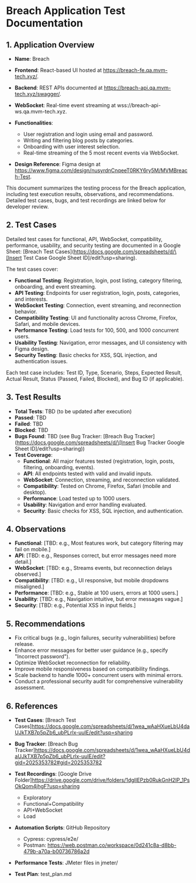 # Breach Application Test Documentation

## 1. Application Overview

- **Name**: Breach
- **Frontend**: React-based UI hosted at https://breach-fe.qa.mvm-tech.xyz/.
- **Backend**: REST APIs documented at https://breach-api.qa.mvm-tech.xyz/swagger/.
- **WebSocket**: Real-time event streaming at wss://breach-api-ws.qa.mvm-tech.xyz.
- **Functionalities**:
  - User registration and login using email and password.
  - Writing and filtering blog posts by categories.
  - Onboarding with user interest selection.
  - Real-time streaming of the 5 most recent events via WebSocket.

- **Design Reference**: Figma design at https://www.figma.com/design/nusyrdnCnqeeT0RKY6ry5M/MVMBreach-Test.

This document summarizes the testing process for the Breach application, including test execution results, observations, and recommendations. Detailed test cases, bugs, and test recordings are linked below for developer review.

## 2. Test Cases

Detailed test cases for functional, API, WebSocket, compatibility, performance, usability, and security testing are documented in a Google Sheet: [Breach Test Cases](https://docs.google.com/spreadsheets/d/\[Insert Test Case Google Sheet ID]/edit?usp=sharing).

The test cases cover:

- **Functional Testing**: Registration, login, post listing, category filtering, onboarding, and event streaming.
- **API Testing**: Endpoints for user registration, login, posts, categories, and interests.
- **WebSocket Testing**: Connection, event streaming, and reconnection behavior.
- **Compatibility Testing**: UI and functionality across Chrome, Firefox, Safari, and mobile devices.
- **Performance Testing**: Load tests for 100, 500, and 1000 concurrent users.
- **Usability Testing**: Navigation, error messages, and UI consistency with Figma design.
- **Security Testing**: Basic checks for XSS, SQL injection, and authentication issues.

Each test case includes: Test ID, Type, Scenario, Steps, Expected Result, Actual Result, Status (Passed, Failed, Blocked), and Bug ID (if applicable).

## 3. Test Results

- **Total Tests**: TBD (to be updated after execution)
- **Passed**: TBD
- **Failed**: TBD
- **Blocked**: TBD
- **Bugs Found**: TBD (see Bug Tracker: [Breach Bug Tracker](https://docs.google.com/spreadsheets/d/\[Insert Bug Tracker Google Sheet ID]/edit?usp=sharing))
- **Test Coverage**:
  - **Functional**: All major features tested (registration, login, posts, filtering, onboarding, events).
  - **API**: All endpoints tested with valid and invalid inputs.
  - **WebSocket**: Connection, streaming, and reconnection validated.
  - **Compatibility**: Tested on Chrome, Firefox, Safari (mobile and desktop).
  - **Performance**: Load tested up to 1000 users.
  - **Usability**: Navigation and error handling evaluated.
  - **Security**: Basic checks for XSS, SQL injection, and authentication.

## 4. Observations

- **Functional**: [TBD: e.g., Most features work, but category filtering may fail on mobile.]
- **API**: [TBD: e.g., Responses correct, but error messages need more detail.]
- **WebSocket**: [TBD: e.g., Streams events, but reconnection delays observed.]
- **Compatibility**: [TBD: e.g., UI responsive, but mobile dropdowns misaligned.]
- **Performance**: [TBD: e.g., Stable at 100 users, errors at 1000 users.]
- **Usability**: [TBD: e.g., Navigation intuitive, but error messages vague.]
- **Security**: [TBD: e.g., Potential XSS in input fields.]

## 5. Recommendations

- Fix critical bugs (e.g., login failures, security vulnerabilities) before release.
- Enhance error messages for better user guidance (e.g., specify "Incorrect password").
- Optimize WebSocket reconnection for reliability.
- Improve mobile responsiveness based on compatibility findings.
- Scale backend to handle 1000+ concurrent users with minimal errors.
- Conduct a professional security audit for comprehensive vulnerability assessment.

## 6. References

- **Test Cases**: [Breach Test Cases]https://docs.google.com/spreadsheets/d/1wea_wAaHXueLbU4daUJkTXB7p5pZb6_ubPLrlx-uuIE/edit?usp=sharing
- **Bug Tracker**: [Breach Bug Tracker]https://docs.google.com/spreadsheets/d/1wea_wAaHXueLbU4daUJkTXB7p5pZb6_ubPLrlx-uuIE/edit?gid=2025353782#gid=2025353782
- **Test Recordings**: [Google Drive Folder]https://drive.google.com/drive/folders/1dgIlEPzb0RukGnH2lP_1PsOkQom4jhgF?usp=sharing
  - Exploratory
  - Functional+Compatibility
  - API+WebSocket
  - Load

- **Automation Scripts**: GitHub Repository
  - Cypress: cypress/e2e/
  - Postman: https://web.postman.co/workspace/0d241c8a-d8bb-479b-a70a-b00736786a2d

- **Performance Tests**: JMeter files in jmeter/
- **Test Plan**: test_plan.md
